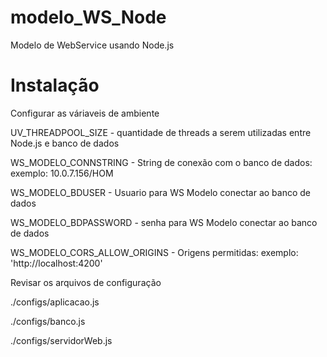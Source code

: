 # modelo_WS_Node
Modelo de WebService usando Node.js

# Instalação
Configurar as váriaveis de ambiente

  UV_THREADPOOL_SIZE - quantidade de threads a serem utilizadas entre Node.js e banco de dados

  WS_MODELO_CONNSTRING - String de conexão com o banco de dados: exemplo: 10.0.7.156/HOM

  WS_MODELO_BDUSER - Usuario para WS Modelo conectar ao banco de dados

  WS_MODELO_BDPASSWORD - senha para WS Modelo conectar ao banco de dados

  WS_MODELO_CORS_ALLOW_ORIGINS - Origens permitidas: exemplo: 'http://localhost:4200'


Revisar os arquivos de configuração

  ./configs/aplicacao.js

  ./configs/banco.js

  ./configs/servidorWeb.js
  
